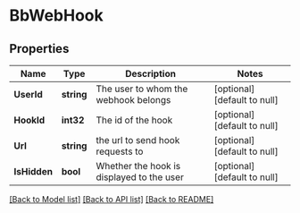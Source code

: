 # BbWebHook

## Properties
Name | Type | Description | Notes
------------ | ------------- | ------------- | -------------
**UserId** | **string** | The user to whom the webhook belongs | [optional] [default to null]
**HookId** | **int32** | The id of the hook | [optional] [default to null]
**Url** | **string** | the url to send hook requests to | [optional] [default to null]
**IsHidden** | **bool** | Whether the hook is displayed to the user | [optional] [default to null]

[[Back to Model list]](../README.md#documentation-for-models) [[Back to API list]](../README.md#documentation-for-api-endpoints) [[Back to README]](../README.md)


